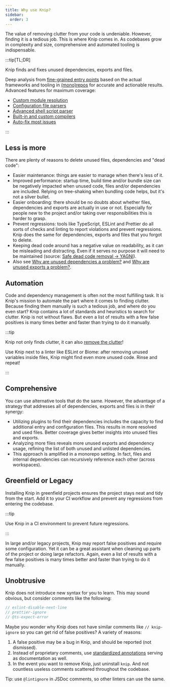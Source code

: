 ```yaml
---
title: Why use Knip?
sidebar:
  order: 3
---
```


The value of removing clutter from your code is undeniable. However, finding it
is a tedious job. This is where Knip comes in. As codebases grow in complexity
and size, comprehensive and automated tooling is indispensable.

:::tip[TL;DR]

Knip finds and fixes unused dependencies, exports and files.

Deep analysis from [fine-grained entry points][1] based on the actual frameworks
and tooling in [(mono)repos][2] for accurate and actionable results. Advanced
features for maximum coverage:

- [Custom module resolution][3]
- [Configuration file parsers][4]
- [Advanced shell script parser][5]
- [Built-in and custom compilers][6]
- [Auto-fix most issues][7]

:::

## Less is more

There are plenty of reasons to delete unused files, dependencies and "dead
code":

- Easier maintenance: things are easier to manage when there's less of it.
- Improved performance: startup time, build time and/or bundle size can be
  negatively impacted when unused code, files and/or dependencies are included.
  Relying on tree-shaking when bundling code helps, but it's not a silver
  bullet.
- Easier onboarding: there should be no doubts about whether files, dependencies
  and exports are actually in use or not. Especially for people new to the
  project and/or taking over responsibilities this is harder to grasp.
- Prevent regressions: tools like TypeScript, ESLint and Prettier do all sorts
  of checks and linting to report violations and prevent regressions. Knip does
  the same for dependencies, exports and files that you forgot to delete.
- Keeping dead code around has a negative value on readability, as it can be
  misleading and distracting. Even if it serves no purpose it will need to be
  maintained (source: [Safe dead code removal → YAGNI][8]).
- Also see [Why are unused dependencies a problem?][9] and [Why are unused
  exports a problem?][10].

## Automation

Code and dependency management is often not the most fulfilling task. It is
Knip's mission to automate the part where it comes to finding clutter. Because
finding them manually is such a tedious job, and where do you even start? Knip
contains a lot of standards and heuristics to search for clutter. Knip is not
without flaws. But even a list of results with a few false positives is many
times better and faster than trying to do it manually.

:::tip

Knip not only finds clutter, it can also [remove the clutter][7]!

Use Knip next to a linter like ESLint or Biome: after removing unused variables
inside files, Knip might find even more unused code. Rinse and repeat!

:::

## Comprehensive

You can use alternative tools that do the same. However, the advantage of a
strategy that addresses all of dependencies, exports and files is in their
synergy:

- Utilizing plugins to find their dependencies includes the capacity to find
  additional entry and configuration files. This results in more resolved and
  used files. Better coverage gives better insights into unused files and
  exports.
- Analyzing more files reveals more unused exports and dependency usage,
  refining the list of both unused and unlisted dependencies.
- This approach is amplified in a monorepo setting. In fact, files and internal
  dependencies can recursively reference each other (across workspaces).

## Greenfield or Legacy

Installing Knip in greenfield projects ensures the project stays neat and tidy
from the start. Add it to your CI workflow and prevent any regressions from
entering the codebase.

:::tip

Use Knip in a CI environment to prevent future regressions.

:::

In large and/or legacy projects, Knip may report false positives and require
some configuration. Yet it can be a great assistant when cleaning up parts of
the project or doing large refactors. Again, even a list of results with a few
false positives is many times better and faster than trying to do it manually.

## Unobtrusive

Knip does not introduce new syntax for you to learn. This may sound obvious, but
consider comments like the following:

```js
// eslint-disable-next-line
// prettier-ignore
// @ts-expect-error
```

Maybe you wonder why Knip does not have similar comments like `// knip-ignore`
so you can get rid of false positives? A variety of reasons:

1. A false positive may be a bug in Knip, and should be reported (not
   dismissed).
2. Instead of proprietary comments, use [standardized annotations][11] serving
   as documentation as well.
3. In the event you want to remove Knip, just uninstall `knip`. And not
   countless useless comments scattered throughout the codebase.

Tip: use `@lintignore` in JSDoc comments, so other linters can use the same.

[1]: ./entry-files.md
[2]: ../features/monorepos-and-workspaces.md
[3]: ../reference/faq.md#why-doesnt-knip-use-an-existing-module-resolver
[4]: ./plugins.md#configuration-files
[5]: ../features/script-parser.md
[6]: ../features/compilers.md
[7]: ../features/auto-fix.mdx
[8]: https://jfmengels.net/safe-dead-code-removal/#yagni-you-arent-gonna-need-it
[9]: ../typescript/unused-dependencies.md#why-are-unused-dependencies-a-problem
[10]: ../typescript/unused-exports.md#why-are-unused-exports-a-problem
[11]: ../reference/jsdoc-tsdoc-tags.md
